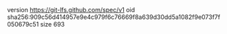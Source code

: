 version https://git-lfs.github.com/spec/v1
oid sha256:909c56d414957e9e4c979f6c76669f8a639d30dd5a1082f9e073f7f050679c51
size 693
